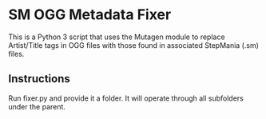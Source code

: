 # SM OGG Metadata Fixer
This is a Python 3 script that uses the Mutagen module to replace Artist/Title tags in OGG files with those found in associated StepMania (.sm) files.

## Instructions
Run fixer.py and provide it a folder. It will operate through all subfolders under the parent.
